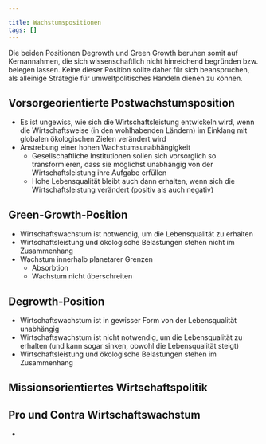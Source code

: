 ```yaml
---

title: Wachstumspositionen
tags: []
---
```

Die beiden Positionen Degrowth und Green Growth beruhen somit auf Kernannahmen, die sich wissenschaftlich nicht hinreichend begründen bzw. belegen lassen. Keine dieser Position sollte daher für sich beanspruchen, als alleinige Strategie für umweltpolitisches Handeln dienen zu können.

## Vorsorgeorientierte Postwachstumsposition

- Es ist ungewiss, wie sich die Wirtschaftsleistung entwickeln wird, wenn die Wirtschaftsweise (in den wohlhabenden Ländern) im Einklang mit globalen ökologischen Zielen verändert wird
- Anstrebung einer hohen Wachstumsunabhängigkeit
	- Gesellschaftliche Institutionen sollen sich vorsorglich so transformieren, dass sie möglichst unabhängig von der Wirtschaftsleistung ihre Aufgabe erfüllen
	- Hohe Lebensqualität bleibt auch dann erhalten, wenn sich die Wirtschaftsleistung verändert (positiv als auch negativ)

## Green-Growth-Position

- Wirtschaftswachstum ist notwendig, um die Lebensqualität zu erhalten
- Wirtschaftsleistung und ökologische Belastungen stehen nicht im Zusammenhang
- Wachstum innerhalb planetarer Grenzen
	- Absorbtion
	- Wachstum nicht überschreiten

## Degrowth-Position

- Wirtschaftswachstum ist in gewisser Form von der Lebensqualität unabhängig
- Wirtschaftswachstum ist nicht notwendig, um die Lebensqualität zu erhalten (und kann sogar sinken, obwohl die Lebensqualität steigt)
- Wirtschaftsleistung und ökologische Belastungen stehen im Zusammenhang

## Missionsorientiertes Wirtschaftspolitik

## Pro und Contra Wirtschaftswachstum

- 
